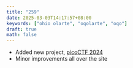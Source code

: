 ```yaml
---
title: "259"
date: 2025-03-03T14:17:57+08:00
keywords: ["ohio olarte", "oqolarte", "oqo"]
draft: true
math: false
---
```


- Added new project, [picoCTF 2024](/picoctf-2024)
- Minor improvements all over the site
